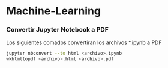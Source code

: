 # Machine-Learning

### Convertir Jupyter Notebook a PDF
Los siguientes comados convertiran los archivos *.ipynb a PDF
```Bash
jupyter nbconvert --to html <archivo>.ipynb 
wkhtmltopdf <archivo>.html <archivo>.pdf
```


